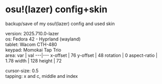 # osu!(lazer) config+skin
 backup/save of my osu!(lazer) config and used skin
 
 version: 2025.710.0-lazer  
 os: Fedora 42 - Hyprland (wayland)  
 tablet: Wacom CTH-480  
 keypad: Momokai Tap Trio  
 area:
 var | val
 ---|---
 x-offset | 76
 y-offset | 48
 rotation | 0
 aspect-ratio | 1.78
 width | 128
 height | 72

 cursor-size: 0.5  
 tapping: x and c, middle and index  

